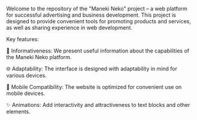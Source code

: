 Welcome to the repository of the "Maneki Neko" project – a web platform for successful advertising and business development. This project is designed to provide convenient tools for promoting products and services, as well as sharing experience in web development.

Key features:

📢 Informativeness: We present useful information about the capabilities of the Maneki Neko platform.

🌐 Adaptability: The interface is designed with adaptability in mind for various devices.

📱 Mobile Compatibility: The website is optimized for convenient use on mobile devices.

✨ Animations: Add interactivity and attractiveness to text blocks and other elements.
